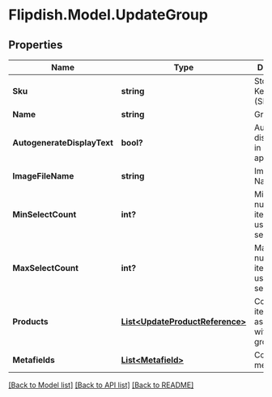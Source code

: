 # Flipdish.Model.UpdateGroup
## Properties

Name | Type | Description | Notes
------------ | ------------- | ------------- | -------------
**Sku** | **string** | Stock Keeping Unit (SKU) | [optional] 
**Name** | **string** | Group name | [optional] 
**AutogenerateDisplayText** | **bool?** | Autogenerate display text in ordering applications | [optional] 
**ImageFileName** | **string** | Image File Name | [optional] 
**MinSelectCount** | **int?** | Minimum number of items that the user has to select | [optional] 
**MaxSelectCount** | **int?** | Maximum number of items that the user has to select | [optional] 
**Products** | [**List&lt;UpdateProductReference&gt;**](UpdateProductReference.md) | Collection of items associated with this group | [optional] 
**Metafields** | [**List&lt;Metafield&gt;**](Metafield.md) | Collection of metafields | [optional] 

[[Back to Model list]](../README.md#documentation-for-models) [[Back to API list]](../README.md#documentation-for-api-endpoints) [[Back to README]](../README.md)

